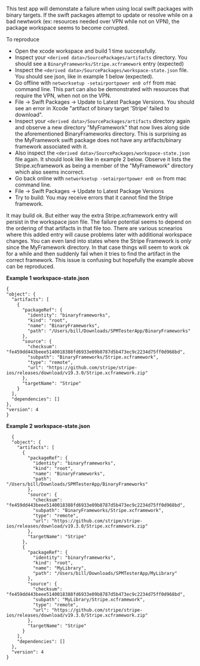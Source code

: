 This test app will demonstate a failure when using local swift packages with binary targets. If the swift packages attempt to update or resolve while on a bad newtwork (ex: resources needed over VPN while not on VPN), the package workspace seems to become corrupted.

To reproduce

- Open the xcode workspace and build 1 time successfully.
- Inspect your `<derived data>/SourcePackages/artifacts` directory. You should see a `BinaryFrameworks/Stripe.xcframework` entry (expected)
- Inspect the `<derived data>/SourcePackages/workspace-state.json` file. You should see json, like in example 1 below (expected).
- Go offline with `networksetup -setairportpower en0 off` from mac command line. This part can also be demonstrated with resources that require the VPN, when not on the VPN.
- File -> Swift Packages -> Update to Latest Package Versions. You should see an error in Xcode "artifact of binary target 'Stripe' failed to download".
- Inspect your `<derived data>/SourcePackages/artifacts` directory again and observe a new directory "MyFramework" that now lives along side the aforementioned BinaryFrameworks directory. This is surprising as the MyFramework swift package does not have any artifacts/binary framework associated with it.
- Also inspect the `<derived data>/SourcePackages/workspace-state.json` file again. It should look like like in example 2 below. Observe it lists the Stripe.xcframework as being a member of the "MyFramework" directory which also seems incorrect. 
- Go back online with `networksetup -setairportpower en0 on` from mac command line.
- File -> Swift Packages -> Update to Latest Package Versions
- Try to build: You may receive errors that it cannot find the Stripe framework. 

It may build ok. But either way the extra Stripe.xcframework entry will persist in the workspace json file. The failure potential seems to depend on the ordering of that artifacts in that file too. There are various scnearios where this added entry will cause problems later with additional workspace changes. You can even land into states where the Stripe Framework is _only_ since the MyFramework directory. In that case things will seem to work ok for a while and then suddenly fail when it tries to find the artifact in the correct framework. This issue is confusing but hopefully the example above can be reproduced.

**Example 1 workspace-state.json**
  
  ```
  {
  "object": {
    "artifacts": [
      {
        "packageRef": {
          "identity": "binaryframeworks",
          "kind": "root",
          "name": "BinaryFrameworks",
          "path": "/Users/bill/Downloads/SPMTesterApp/BinaryFrameworks"
        },
        "source": {
          "checksum": "fe459dd443beee5140018388fd6933e09b8787d5b473ec9c2234d75ff0d968bd",
          "subpath": "BinaryFrameworks/Stripe.xcframework",
          "type": "remote",
          "url": "https://github.com/stripe/stripe-ios/releases/download/v19.3.0/Stripe.xcframework.zip"
        },
        "targetName": "Stripe"
      }
    ],
    "dependencies": []
  },
  "version": 4
}
```

**Example 2 workspace-state.json**
```
  {
  "object": {
    "artifacts": [
      {
        "packageRef": {
          "identity": "binaryframeworks",
          "kind": "root",
          "name": "BinaryFrameworks",
          "path": "/Users/bill/Downloads/SPMTesterApp/BinaryFrameworks"
        },
        "source": {
          "checksum": "fe459dd443beee5140018388fd6933e09b8787d5b473ec9c2234d75ff0d968bd",
          "subpath": "BinaryFrameworks/Stripe.xcframework",
          "type": "remote",
          "url": "https://github.com/stripe/stripe-ios/releases/download/v19.3.0/Stripe.xcframework.zip"
        },
        "targetName": "Stripe"
      },
      {
        "packageRef": {
          "identity": "binaryframeworks",
          "kind": "root",
          "name": "MyLibrary",
          "path": "/Users/bill/Downloads/SPMTesterApp/MyLibrary"
        },
        "source": {
          "checksum": "fe459dd443beee5140018388fd6933e09b8787d5b473ec9c2234d75ff0d968bd",
          "subpath": "MyLibrary/Stripe.xcframework",
          "type": "remote",
          "url": "https://github.com/stripe/stripe-ios/releases/download/v19.3.0/Stripe.xcframework.zip"
        },
        "targetName": "Stripe"
      }
    ],
    "dependencies": []
  },
  "version": 4
}
```
